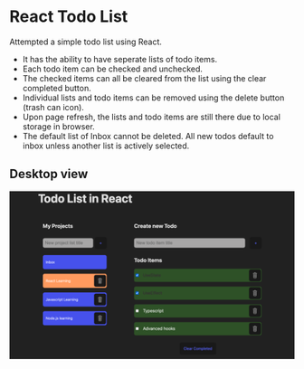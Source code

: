# React Todo List

Attempted a simple todo list using React. 
* It has the ability to have seperate lists of todo items. 
* Each todo item can be checked and unchecked. 
* The checked items can all be cleared from the list using the clear completed button.
* Individual lists and todo items can be removed using the delete button (trash can icon).
* Upon page refresh, the lists and todo items are still there due to local storage in browser. 
* The default list of Inbox cannot be deleted. All new todos default to inbox unless another list is actively selected. 

## Desktop view
<img src="./src/assets/ss_desktop2.png" width='800px' height='auto'>